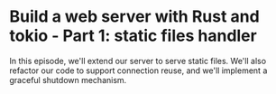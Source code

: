 # Build a web server with Rust and tokio - Part 1: static files handler

In this episode, we'll extend our server to serve static files.
We'll also refactor our code to support connection reuse, and we'll implement a graceful shutdown mechanism.


